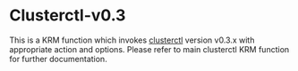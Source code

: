 # Clusterctl-v0.3

This is a KRM function which invokes
[clusterctl](https://github.com/kubernetes-sigs/cluster-api/tree/master/cmd/clusterctl)
version v0.3.x with appropriate action and options. Please refer to main clusterctl KRM function for
further documentation.
